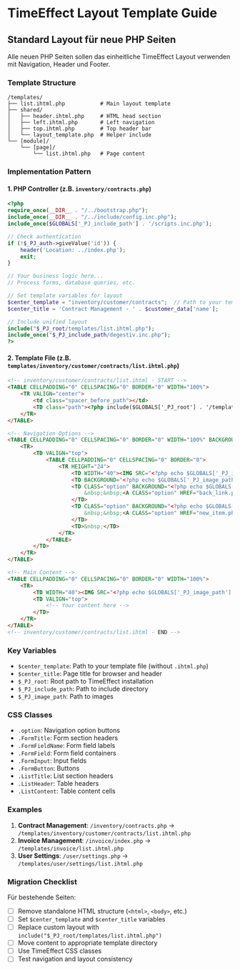 # TimeEffect Layout Template Guide

## Standard Layout für neue PHP Seiten

Alle neuen PHP Seiten sollen das einheitliche TimeEffect Layout verwenden mit Navigation, Header und Footer.

### Template Structure

```
/templates/
├── list.ihtml.php           # Main layout template
├── shared/
│   ├── header.ihtml.php     # HTML head section
│   ├── left.ihtml.php       # Left navigation
│   ├── top.ihtml.php        # Top header bar
│   └── layout_template.php  # Helper include
└── [module]/
    └── [page]/
        └── list.ihtml.php   # Page content
```

### Implementation Pattern

#### 1. PHP Controller (z.B. `inventory/contracts.php`)

```php
<?php
require_once(__DIR__ . "/../bootstrap.php");
include_once(__DIR__ . "/../include/config.inc.php");
include_once($GLOBALS['_PJ_include_path'] . '/scripts.inc.php');

// Check authentication
if (!$_PJ_auth->giveValue('id')) {
    header('Location: ../index.php');
    exit;
}

// Your business logic here...
// Process forms, database queries, etc.

// Set template variables for layout
$center_template = "inventory/customer/contracts";  // Path to your template
$center_title = 'Contract Management - ' . $customer_data['name'];

// Include unified layout
include("$_PJ_root/templates/list.ihtml.php");
include_once("$_PJ_include_path/degestiv.inc.php");
?>
```

#### 2. Template File (z.B. `templates/inventory/customer/contracts/list.ihtml.php`)

```html
<!-- inventory/customer/contracts/list.ihtml - START -->
<TABLE CELLPADDING="0" CELLSPACING="0" BORDER="0" WIDTH="100%">
    <TR VALIGN="center">
        <td class="spacer_before_path"></td>
        <TD class="path"><?php include($GLOBALS['_PJ_root'] . '/templates/shared/path.ihtml.php'); ?></TD>
    </TR>
</TABLE>

<!-- Navigation Options -->
<TABLE CELLPADDING="0" CELLSPACING="0" BORDER="0" WIDTH="100%" BACKGROUND="<?php echo $GLOBALS['_PJ_image_path'] ?>/option-bg.gif">
    <TR>
        <TD VALIGN="top">
            <TABLE CELLPADDING="0" CELLSPACING="0" BORDER="0">
                <TR HEIGHT="24">
                    <TD WIDTH="40"><IMG SRC="<?php echo $GLOBALS['_PJ_image_path'] ?>/abstand.gif" WIDTH="40" HEIGHT="1" BORDER="0"></TD>
                    <TD BACKGROUND="<?php echo $GLOBALS['_PJ_image_path'] ?>/option-sb.gif"><IMG SRC="<?php echo $GLOBALS['_PJ_image_path'] ?>/option-bs.gif" BORDER="0"></TD>
                    <TD CLASS="option" BACKGROUND="<?php echo $GLOBALS['_PJ_image_path'] ?>/option-sb.gif">
                        &nbsp;&nbsp;<A CLASS="option" HREF="back_link.php">Back</A>&nbsp;&nbsp;
                    </TD>
                    <TD CLASS="option" BACKGROUND="<?php echo $GLOBALS['_PJ_image_path'] ?>/option-sb.gif">
                        &nbsp;&nbsp;<A CLASS="option" HREF="new_item.php">New Item</A>&nbsp;&nbsp;
                    </TD>
                    <TD>&nbsp;</TD>
                </TR>
            </TABLE>
        </TD>
    </TR>
</TABLE>

<!-- Main Content -->
<TABLE CELLPADDING="0" CELLSPACING="0" BORDER="0" WIDTH="100%">
    <TR>
        <TD WIDTH="40"><IMG SRC="<?php echo $GLOBALS['_PJ_image_path'] ?>/abstand.gif" WIDTH="40" HEIGHT="1" BORDER="0"></TD>
        <TD VALIGN="top">
            <!-- Your content here -->
        </TD>
    </TR>
</TABLE>
<!-- inventory/customer/contracts/list.ihtml - END -->
```

### Key Variables

- `$center_template`: Path to your template file (without `.ihtml.php`)
- `$center_title`: Page title for browser and header
- `$_PJ_root`: Root path to TimeEffect installation
- `$_PJ_include_path`: Path to include directory
- `$_PJ_image_path`: Path to images

### CSS Classes

- `.option`: Navigation option buttons
- `.FormTitle`: Form section headers
- `.FormFieldName`: Form field labels
- `.FormField`: Form field containers
- `.FormInput`: Input fields
- `.FormButton`: Buttons
- `.ListTitle`: List section headers
- `.ListHeader`: Table headers
- `.ListContent`: Table content cells

### Examples

1. **Contract Management**: `/inventory/contracts.php` → `/templates/inventory/customer/contracts/list.ihtml.php`
2. **Invoice Management**: `/invoice/index.php` → `/templates/invoice/list.ihtml.php`
3. **User Settings**: `/user/settings.php` → `/templates/user/settings/list.ihtml.php`

### Migration Checklist

Für bestehende Seiten:

- [ ] Remove standalone HTML structure (`<html>`, `<body>`, etc.)
- [ ] Set `$center_template` and `$center_title` variables
- [ ] Replace custom layout with `include("$_PJ_root/templates/list.ihtml.php")`
- [ ] Move content to appropriate template directory
- [ ] Use TimeEffect CSS classes
- [ ] Test navigation and layout consistency
